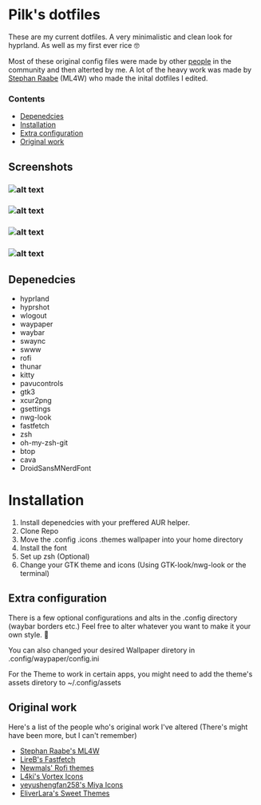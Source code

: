 # Pilk's dotfiles

These are my current dotfiles.
A very minimalistic and clean look for hyprland. As well as my first ever rice 🤓

Most of these original config files were made by other [people](https://github.com/PilkDrinker/dotfiles/edit/master/README.md#original-work) in the community and then alterted by me.
A lot of the heavy work was made by [Stephan Raabe](https://github.com/mylinuxforwork) (ML4W) who made the inital dotfiles I edited.

### Contents
- [Depenedcies](https://github.com/PilkDrinker/dotfiles/blob/master/README.md#depenedcies)
- [Installation](https://github.com/PilkDrinker/dotfiles/blob/master/README.md#installation)
- [Extra configuration](https://github.com/PilkDrinker/dotfiles/blob/master/README.md#extra-configuration)
- [Original work](https://github.com/PilkDrinker/dotfiles/blob/master/README.md#original-work)


## Screenshots

### ![alt text](https://github.com/PilkDrinker/dotfiles/blob/master/screenshots/sc2.gif)

### ![alt text](https://github.com/PilkDrinker/dotfiles/blob/master/screenshots/sc1.gif)

### ![alt text](https://github.com/PilkDrinker/dotfiles/blob/master/screenshots/Screenshot1.png)

### ![alt text](https://github.com/PilkDrinker/dotfiles/blob/master/screenshots/Screenshot2.png)


## Depenedcies
- hyprland
- hyprshot
- wlogout
- waypaper
- waybar
- swaync
- swww
- rofi
- thunar
- kitty
- pavucontrols
- gtk3
- xcur2png
- gsettings
- nwg-look
- fastfetch
- zsh
- oh-my-zsh-git
- btop
- cava
- DroidSansMNerdFont

# Installation
1. Install depenedcies with your preffered AUR helper.
2. Clone Repo
3. Move the .config .icons .themes wallpaper into your home directory
4. Install the font
5. Set up zsh (Optional)
6. Change your GTK theme and icons (Using GTK-look/nwg-look or the terminal)

## Extra configuration
There is a few optional configurations and alts in the .config directory (waybar borders etc.) Feel free to alter whatever you want to make it your own style. 🥰

You can also changed your desired Wallpaper diretory in .config/waypaper/config.ini

For the Theme to work in certain apps, you might need to add the theme's assets diretory to ~/.config/assets


## Original work
Here's a list of the people who's original work I've altered (There's might have been more, but I can't remember)

- [Stephan Raabe's ML4W](https://github.com/mylinuxforwork)
- [LireB's Fastfetch](https://github.com/LierB/fastfetch)
- [Newmals' Rofi themes](https://github.com/newmanls/rofi-themes-collection)
- [L4ki's Vortex Icons](https://github.com/L4ki/Vortex-Plasma-Themes)
- [yeyushengfan258's Miya Icons](https://github.com/yeyushengfan258/Miya-icon-theme)
- [EliverLara's Sweet Themes](https://github.com/EliverLara/Sweet)
  



